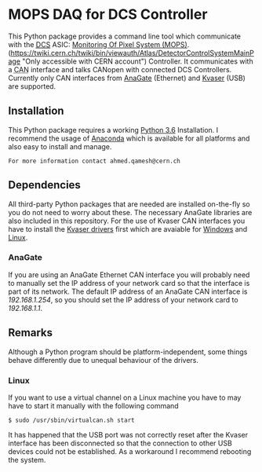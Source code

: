 # MOPS DAQ for DCS Controller
This Python package provides a command line tool which communicate with the [<abbr title="Detector Control System">DCS</abbr>](https://twiki.cern.ch/twiki/bin/viewauth/Atlas/DetectorControlSystemMainPage "Only accessible with CERN account") ASIC: [Monitoring Of Pixel System (MOPS)](https://edms.cern.ch/ui/file/1909505/3/MOPS-specs-V3_docx_cpdf.pdf). (https://twiki.cern.ch/twiki/bin/viewauth/Atlas/DetectorControlSystemMainPage "Only accessible with CERN account") Controller. It communicates with a <abbr title="Controller Area Network">CAN</abbr> interface and talks CANopen with connected DCS Controllers. Currently only CAN interfaces from [AnaGate](https://www.anagate.de/) (Ethernet) and [Kvaser](https://www.kvaser.com/) (USB) are supported.
## Installation
This Python package requires a working [Python 3.6](https://www.python.org/ "Official Python Homepage") Installation. I recommend the usage of [Anaconda](https://anaconda.org/ "Official Anaconda Homepage") which is available for all platforms and also easy to install and manage.
```
For more information contact ahmed.qamesh@cern.ch
```
## Dependencies
All third-party Python packages that are needed are installed on-the-fly so you do not need to worry about these. The necessary AnaGate libraries are also included in this repository. For the use of Kvaser CAN interfaces you have to install the [Kvaser drivers](https://www.kvaser.com/downloads-kvaser/ "Kvaser download page") first which are avaiable for [Windows](https://www.kvaser.com/downloads-kvaser/?utm_source=software&utm_ean=7330130980013&utm_status=latest) and [Linux](https://www.kvaser.com/downloads-kvaser/?utm_source=software&utm_ean=7330130980754&utm_status=latest).

### AnaGate
If you are using an AnaGate Ethernet CAN interface you will probably need to manually set the IP address of your network card so that the interface is part of its network. The default IP address of an AnaGate CAN interface is *192.168.1.254*, so you should set the IP address of your network card to *192.168.1.1*.

## Remarks
Although a Python program should be platform-independent, some things behave differently due to unequal behaviour of the drivers.
### Linux
If you want to use a virtual channel on a Linux machine you have to may have to start it manually with the following command

    $ sudo /usr/sbin/virtualcan.sh start

It has happened that the USB port was not correctly reset after the Kvaser interface has been disconnected so that the connection to other USB devices could not be established. As a workaround I recommend rebooting the system.
